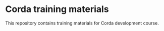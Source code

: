 # Corda training materials

This repository contains training materials for Corda development course.
